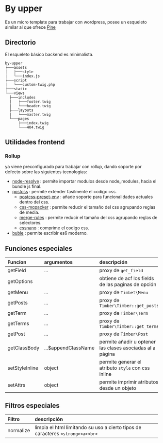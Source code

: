 # By upper

Es un micro template para trabajar con wordpress, posee un esqueleto similar al que ofrece [Pine](https://github.com/azeemhassni/pine)


## Directorio

El esqueleto básico backend es minimalista.

```
by-upper
├───assets
|   ├───style
|   └───index.js
├───script
|   └───custom-twig.php
├───static
└───views
  ├───includes
  |   ├───footer.twig
  |   └───header.twig
  ├───layouts
  |   └───master.twig
  └───pages
      ├───index.twig
      └───404.twig
```

## Utilidades frontend

### Rollup

ya viene preconfigurado para trabajar con rollup, dando soporte por defecto sobre las siguientes tecnologías:

- [node-resolve](https://github.com/rollup/rollup-plugin-node-resolve) : permite importar modulos desde node_modules, hacia el bundle js final.
- [postcss](https://postcss.org/) : permite extender fasilmente el codigo css.
  - [postcss-preset-env](https://preset-env.cssdb.org/) : añade soporte para funcionalidades actuales dentro del css.
  - [css-mqpacker](https://github.com/hail2u/node-css-mqpacker) : permite reducir el tamaño del css agrupando reglas de media.
  - [merge-rules](https://github.com/ben-eb/postcss-merge-rules) : permite reducir el tamaño del css agrupando reglas de selectores.
  - [cssnano](http://cssnano.co/) : comprime el codigo css.
- [buble](https://buble.surge.sh/guide/) : permite escribir es6 moderno.


## Funciones especiales

| Funcion | argumentos | descripción |
|:--------|:-----------|:------------|
| getField | ... | proxy de `get_field` |
| getOptions |  | obtiene de acf los fields de las paginas de opción |
| getMenu | ... | proxy de `Timbet\Menu` |
| getPosts | ... | proxy de `Timber\Timber::get_posts` |
| getTerm | ... | proxy de `Timber\Term` |
| getTerms | ... | proxy de `Timber\Timber::get_terms` |
| getPost | ... | proxy de `Timber\Post` |
| getClassBody | ...$appendClassName | permite añadir u optener las clases asociadas al a página |
| setStyleInline | object | permite generar el atributo `style` con css inline |
| setAttrs | object | permite imprimir atributos desde un objeto |

## Filtros especiales

|Filtro | descripción |
|:------|:------------|
| normalize | limpia el html limitando su uso a cierto tipos de caracteres `<strong><a><br>` |